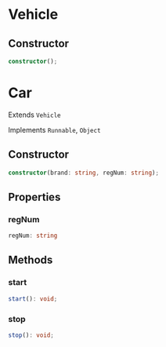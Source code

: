 # Vehicle

## Constructor

```ts
constructor();
```

# Car

Extends `Vehicle`

Implements `Runnable`, `Object`

## Constructor

```ts
constructor(brand: string, regNum: string);
```

## Properties

### regNum

```ts
regNum: string
```

## Methods

### start

```ts
start(): void;
```

### stop

```ts
stop(): void;
```
